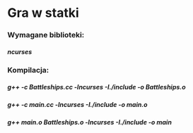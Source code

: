 # Gra w statki

### Wymagane biblioteki:
##### ncurses

### Kompilacja:
##### g++ -c Battleships.cc -lncurses -I./include -o Battleships.o
##### g++ -c main.cc -lncurses -I./include -o main.o
##### g++ main.o Battleships.o -lncurses -I./include -o main
